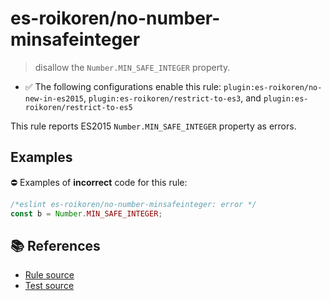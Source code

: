 # es-roikoren/no-number-minsafeinteger
> disallow the `Number.MIN_SAFE_INTEGER` property.

- ✅ The following configurations enable this rule: `plugin:es-roikoren/no-new-in-es2015`, `plugin:es-roikoren/restrict-to-es3`, and `plugin:es-roikoren/restrict-to-es5`

This rule reports ES2015 `Number.MIN_SAFE_INTEGER` property as errors.

## Examples

⛔ Examples of **incorrect** code for this rule:

```js
/*eslint es-roikoren/no-number-minsafeinteger: error */
const b = Number.MIN_SAFE_INTEGER;
```

## 📚 References

- [Rule source](https://github.com/roikoren755/eslint-plugin-es/blob/v2.0.2/src/rules/no-number-minsafeinteger.ts)
- [Test source](https://github.com/roikoren755/eslint-plugin-es/blob/v2.0.2/tests/src/rules/no-number-minsafeinteger.ts)
